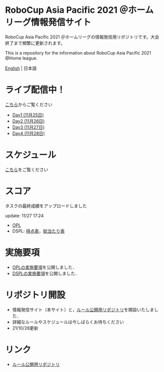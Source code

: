 
# RoboCup Asia Pacific 2021 ＠ホームリーグ情報発信サイト
RoboCup Asia Pacific 2021 ＠ホームリーグの情報発信用リポジトリです。大会終了まで頻繁に更新されます。

This is a repository for the information about RoboCup Asia Pacific 2021 @Home league.

[English](README_en.md) | 日本語

# ライブ配信中！

[こちら](https://youtu.be/zlvX5tvCwtM)からご覧ください

- [Day1 (11月25日)](https://youtu.be/EgJm-qzpyok)
- [Day2 (11月26日)](https://youtu.be/ULgCVyfgaBM)
- [Day3 (11月27日)](https://youtu.be/HpHGXcKKY2o)
- [Day4 (11月28日)](https://youtu.be/zlvX5tvCwtM)

# スケジュール

[こちら](./Data/schedule.pdf)をご覧ください

# スコア
タスクの最終成績をアップロードしました

update: 11/27 17:24

- [OPL](./Score/スコアシート_11271401_OPL.pdf)
- DSPL: [得点表](./Score/スコアシート_11271724_DSPL1.pdf)，[総当たり表](./Score/スコアシート_11271724_DSPL2.pdf)

# 実施要項

- [OPLの実施要項](./Data/opl_jp.md)を公開しました．
- [DSPLの実施要項](./Data/dspl.md)を公開しました．


# リポジトリ開設

- 情報発信サイト（本サイト）と，[ルール公開用リポジトリ](https://github.com/RoboCupAtHomeJP/Rule2021)を開設いたしました．
- 詳細なルールやスケジュールは今しばらくお待ちください
- 21/10/28更新

# リンク
- [ルール公開用リポジトリ](https://github.com/RoboCupAtHomeJP/Rule2021)


